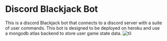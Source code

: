 # Discord Blackjack Bot
 This is a discord Blackjack bot that connects to a discord server with a suite of user commands. This bot is designed to be deployed on heroku and use a mongodb atlas backend to store user game state data.
![til](https://media.giphy.com/media/Hjx4WONVX1ferlJZsG/giphy.gif)
